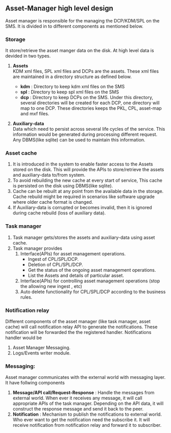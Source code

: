 ## Asset-Manager high level design

Asset manager is responsible for the managing the DCP/KDM/SPL on the SMS. It is divided in to different components as mentioned below.

### Storage
It store/retrieve the asset manger data on the disk. At high level data is devided in two types.

1. **Assets**  
KDM xml files, SPL xml files and DCPs are the assets. These xml files are maintained in a directory structure as defined below.
   * **kdm** :  Directory to keep kdm xml files on the SMS
   * **spl** : Directory to keep spl xml files on the SMS
   * **dcp** : Directory to keep DCPs on the SMS. Under this directory,  several directories will be created for each DCP, one directory will map to one DCP.   These directories keeps the PKL, CPL, asset-map and mxf files.	            
	      
            

2. **Auxiliary-data**  
      Data which need to  persist across several life cycles of the service. This information would be generated during processing different request. Any DBMS(like sqlite) can be used to maintain this information.
	 

### Asset cache
1. It is introduced in the system to enable faster access to the Assets stored on the disk. This will provide the APIs to store/retrieve the assets and auxiliary-data to/from system.
2. To avoid rebuilding the new cache at every start of service, This cache is persisted on the disk using DBMS(like sqlite).
3. Cache can be rebuilt at any point from the available data in the storage. Cache rebuild might be required in scenarios like software upgrade where older cache format is changed. 
4. If Auxiliary-data is corrupted or becomes invalid, then it is ignored during cache rebuild (loss of auxiliary data).
		
### Task manager
1. Task manager gets/stores the assets and auxiliary-data using asset cache.
2. Task manager provides
   1. Interface(APIs) for asset management operations.
       * Ingest of CPL/SPL/DCP.
       * Deletion of CPL/SPL/DCP.
       * Get the status of the ongoing asset management operations.
       * List the Assets and details of particular asset.	
   2. Interface(APIs) for controlling asset management operations (stop the allowing new ingest , etc)   	
   3. Auto delete functionality for CPL/SPL/DCP according to the business rules.
  

### Notification relay
Different components of the asset manager (like task manager, asset cache) will call notification relay API to generate the notifications. These notification will be forwarded the the registered handler. Notifications handler would be

1. Asset Manager Messaging.
2. Logs/Events writer module.

### Messaging:

Asset manager communicates with the external world with messaging layer. It  have follwing components
     
1. **Message/API call/Request-Response** : Handle the messages from external world. When ever it receives any message, it will call  appropriate APIs of the task manager. Depending on the API data, it will construct the response message and send it back to the peer. 
2. **Notification** :
   Mechanism to publish the notifications to external world. Who ever want to get the notification need the subscribe it. It will receive notification from notification relay and forward it to subscriber.
     
